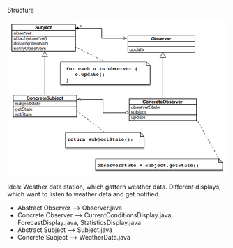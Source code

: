 Structure

![structure](structure.PNG "Structure")

Idea: Weather data station, which gattern weather data. Different displays, which want to listen to weather data and get notified.

- Abstract Observer --> Observer.java
- Concrete Observer --> CurrentConditionsDisplay.java, ForecastDisplay.java, StatisticsDisplay.java
- Abstract Subject --> Subject.java
- Concrete Subject --> WeatherData.java